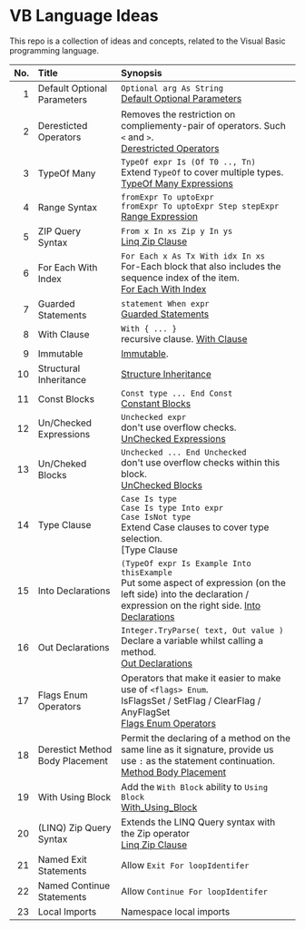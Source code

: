 # VB Language Ideas

This repo is a collection of ideas and concepts, related to the Visual Basic programming language.

|  No.  | **Title**                                         | **Synopsis**                                                                                                                              | 
|------:|:--------------------------------------------------|:------------------------------------------------------------------------------------------------------------------------------------------|
|   1   | Default Optional Parameters                       | `Optional arg As String` <br />[Default Optional Parameters](Default_Optional_Parameters.md)                                           | 
|   2   | Deresticted Operators                             | Removes the restriction on compliementy-pair of operators. Such `<` and `>`. <br />  [Derestricted Operators](Derestricted_Operators.md) |     
|   3   | TypeOf Many                                       | `TypeOf expr Is (Of T0 .., Tn)` <br /> Extend `TypeOf` to cover multiple types. <br /> [TypeOf Many Expressions](TypeOf_Many.md)     |                  
|   4   | Range Syntax                                      | `fromExpr To uptoExpr` <br /> `fromExpr To uptoExpr Step stepExpr` <br /> [Range Expression](RangeExpression.md)                   |
|   5   | ZIP Query Syntax                                  | `From x In xs Zip y In ys` <br /> [Linq Zip Clause](Linq_Zip_Clause.md)                                                               |
|   6   | For Each With Index                               | `For Each x As Tx With idx In xs` <br /> For-Each block that also includes the sequence index of the item. <br /> [For Each With Index](For_Each_With_Index.md) |                   
|   7   | Guarded Statements                                | `statement When expr` <br /> [Guarded Statements](Guarded_Statements.md) |                                      
|   8   | With Clause                                       | `With { ... }` <br /> recursive clause. [With Clause](WithClause.md)      |
|   9   | Immutable                                         | [Immutable](Immutable.md).                                                  |                                               
|  10   | Structural Inheritance                            | [Structure Inheritance](StructureInheritance.md)                            |
|  11   | Const Blocks                                      | ```Const type ... End Const``` <br />[Constant Blocks](Constant_Block.md) |
|  12   | Un/Checked Expressions                            | `Unchecked expr` <br /> don't use overflow checks. <br /> [UnChecked Expressions](UnChecked_Expression.md)   |
|  13   | Un/Cheked Blocks                                  | `Unchecked ... End Unchecked` <br /> don't use overflow checks within this block. <br /> [UnChecked Blocks](UnChecked_Blocks.md) |
|  14  | Type Clause                                        | `Case Is type` <br /> `Case Is type Into expr` <br /> `Case IsNot type` <br /> Extend Case clauses to cover type selection. <br /> [Type Clause |](TypeCheck_Clause.md) |
|  15  | Into Declarations                                  | `(TypeOf expr Is Example Into thisExample` <br /> Put some aspect of expression (on the left side) into the declaration / expression on the right side. [Into Declarations](Into_Declarations.md) |
|  16  | Out Declarations                                   | `Integer.TryParse( text, Out value )` <br /> Declare a variable whilst calling a method. <br /> [Out Declarations](Out_Declarations.md)   |
|  17  | Flags Enum Operators                               | Operators that make it easier to make use of `<flags> Enum`. <br /> IsFlagsSet / SetFlag / ClearFlag / AnyFlagSet <br /> [Flags Enum Operators](Flags_Enum_Operators.md)  |
|  18  | Derestict Method Body Placement                    | Permit the declaring of a method on the same line as it signature, provide us use ` : ` as the statement continuation. <br /> [Method Body Placement](Method_Body_Placement.md)   | 
|  19  | With Using Block                                   | Add the `With Block` ability to `Using Block` <br /> [With_Using_Block](With_Using_Block.md)  |
|  20  |  (LINQ) Zip Query Syntax                           | Extends the LINQ Query syntax with the Zip operator <br /> [Linq Zip Clause](Linq_Zip_Clause.md)   |
|  21  | Named Exit Statements                              | Allow `Exit For loopIdentifer` |
|  22  | Named Continue Statements                          | Allow `Continue For loopIdentifer`  | 
|  23   | Local Imports                                     | Namespace local imports         |


